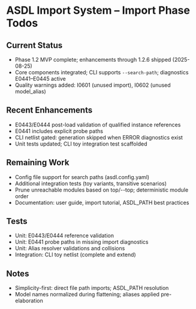 # ASDL Import System – Import Phase Todos

## Current Status
- Phase 1.2 MVP complete; enhancements through 1.2.6 shipped (2025-08-25)
- Core components integrated; CLI supports `--search-path`; diagnostics E0441–E0445 active
- Quality warnings added: I0601 (unused import), I0602 (unused model_alias)

## Recent Enhancements
- E0443/E0444 post-load validation of qualified instance references
- E0441 includes explicit probe paths
- CLI netlist gated: generation skipped when ERROR diagnostics exist
- Unit tests updated; CLI toy integration test scaffolded

## Remaining Work
- Config file support for search paths (asdl.config.yaml)
- Additional integration tests (toy variants, transitive scenarios)
- Prune unreachable modules based on top/--top; deterministic module order
- Documentation: user guide, import tutorial, ASDL_PATH best practices

## Tests
- Unit: E0443/E0444 reference validation
- Unit: E0441 probe paths in missing import diagnostics
- Unit: Alias resolver validations and collisions
- Integration: CLI toy netlist (complete and extend)

## Notes
- Simplicity-first: direct file path imports; ASDL_PATH resolution
- Model names normalized during flattening; aliases applied pre-elaboration